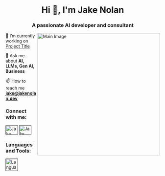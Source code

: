 <h1 align="center">Hi 👋, I'm Jake Nolan</h1>
<h3 align="center">A passionate AI developer and consultant</h3>
<img align="right" alt="Main Image" width = "400" src="">

🔭 I’m currently working on [Project Title](https://github.com/jakenolan/jakenolan/blob/main/github_README_img.png)

💬 Ask me about **AI, LLMs, Gen AI, Business**

📫 How to reach me **jake@jakenolan.dev**

<h3 align="left">Connect with me:</h3>

<p align="left">
  <a href="" target="blank"><img align="center" src="" alt="Jake Nolan" height="30" width="40" /></a>
  <a href="" target="blank"><img align="center" src="" alt="Jake Nolan" height="30" width="40" /></a>
</p>

<h3 align="left">Languages and Tools:</h3>
<p align="left"> 
  <a href="" target="_blank" rel="noreferrer"> <img src="" alt="Language" width="40" height="40"/> </a> 
</p>
